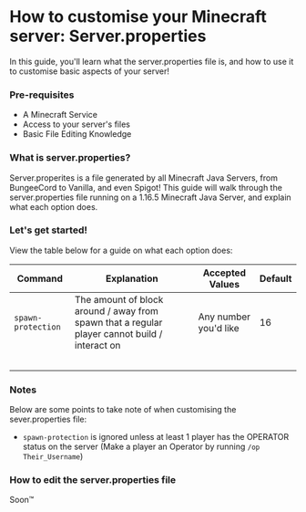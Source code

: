 # How to customise your Minecraft server: Server.properties
In this guide, you'll learn what the server.properties file is, and how to use it to customise basic aspects of your server!

### Pre-requisites
- A Minecraft Service
- Access to your server's files
- Basic File Editing Knowledge

### What is server.properties?
Server.properites is a file generated by all Minecraft Java Servers, from BungeeCord to Vanilla, and even Spigot! This guide will walk through the server.properties file running on a 1.16.5 Minecraft Java Server, and explain what each option does.

### Let's get started!
View the table below for a guide on what each option does:

| Command | Explanation | Accepted Values | Default |
| --- | --- | --- | --- |
| `spawn-protection` | The amount of block around / away from spawn that a regular player cannot build / interact on | Any number you'd like | 16 |
|  |  |  |  |
|  |  |  |  |
|  |  |  |  |
|  |  |  |  |
|  |  |  |  |

### Notes
Below are some points to take note of when customising the sever.properties file:
- `spawn-protection` is ignored unless at least 1 player has the OPERATOR status on the server (Make a player an Operator by running `/op Their_Username`)
### How to edit the server.properties file
Soon:tm:
